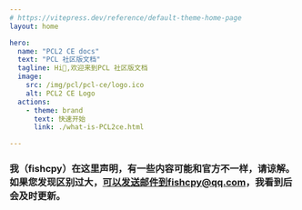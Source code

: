 ```yaml
---
# https://vitepress.dev/reference/default-theme-home-page
layout: home

hero:
  name: "PCL2 CE docs"
  text: "PCL 社区版文档"
  tagline: Hi👋,欢迎来到PCL 社区版文档
  image:
    src: /img/pcl/pcl-ce/logo.ico
    alt: PCL2 CE Logo
  actions:
    - theme: brand
      text: 快速开始
      link: ./what-is-PCL2ce.html

---
```

### 我（fishcpy）在这里声明，有一些内容可能和官方不一样，请谅解。如果您发现区别过大，可以发送邮件到fishcpy@qq.com，我看到后会及时更新。